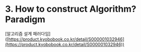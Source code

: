 # 3. How to construct Algorithm? Paradigm



\[알고리즘 설계 패러다임]\([https://product.kyobobook.co.kr/detail/S000001032946](https://product.kyobobook.co.kr/detail/S000001032946))

